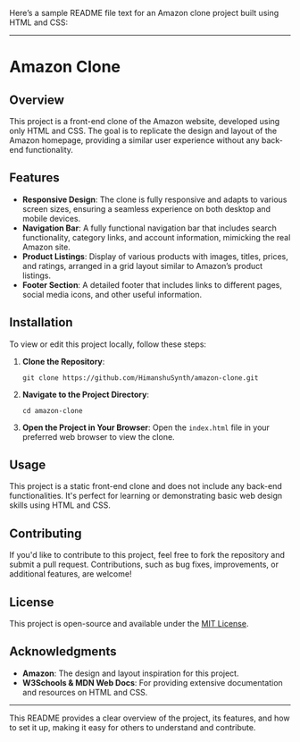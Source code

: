 Here’s a sample README file text for an Amazon clone project built using HTML and CSS:

---

# Amazon Clone

## Overview
This project is a front-end clone of the Amazon website, developed using only HTML and CSS. The goal is to replicate the design and layout of the Amazon homepage, providing a similar user experience without any back-end functionality.

## Features
- **Responsive Design**: The clone is fully responsive and adapts to various screen sizes, ensuring a seamless experience on both desktop and mobile devices.
- **Navigation Bar**: A fully functional navigation bar that includes search functionality, category links, and account information, mimicking the real Amazon site.
- **Product Listings**: Display of various products with images, titles, prices, and ratings, arranged in a grid layout similar to Amazon’s product listings.
- **Footer Section**: A detailed footer that includes links to different pages, social media icons, and other useful information.

## Installation
To view or edit this project locally, follow these steps:

1. **Clone the Repository**:
   ```
   git clone https://github.com/HimanshuSynth/amazon-clone.git
   ```

2. **Navigate to the Project Directory**:
   ```
   cd amazon-clone
   ```

3. **Open the Project in Your Browser**:
   Open the `index.html` file in your preferred web browser to view the clone.

## Usage
This project is a static front-end clone and does not include any back-end functionalities. It's perfect for learning or demonstrating basic web design skills using HTML and CSS.

## Contributing
If you'd like to contribute to this project, feel free to fork the repository and submit a pull request. Contributions, such as bug fixes, improvements, or additional features, are welcome!

## License
This project is open-source and available under the [MIT License](LICENSE).

## Acknowledgments
- **Amazon**: The design and layout inspiration for this project.
- **W3Schools & MDN Web Docs**: For providing extensive documentation and resources on HTML and CSS.
  
---

This README provides a clear overview of the project, its features, and how to set it up, making it easy for others to understand and contribute.
